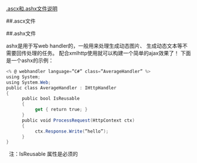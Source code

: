 ﻿[.ascx和.ashx文件说明](http://www.cnblogs.com/zydcl/archive/2009/05/16/1458207.html)


##.ascx文件
 

##.ashx文件

ashx是用于写web handler的，一般用来处理生成动态图片、 生成动态文本等不需要回传处理的任务。
配合xmlhttp使用就可以构建一个简单的ajax效果了！
下面是一个ashx的示例：
 
```c#
<% @ webhandler language=”C#” class=”AverageHandler” %> 
using System; 
using System.Web; 
public class AverageHandler : IHttpHandler 
{ 
      public bool IsReusable 
      { 
           get { return true; } 
      } 
      public void ProcessRequest(HttpContext ctx) 
      { 
           ctx.Response.Write(”hello”); 
      } 
}
```
 
注：IsReusable 属性是必须的